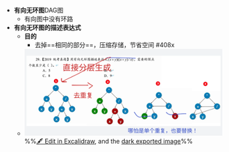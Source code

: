 - **有向无环图**DAG图
	- 有向图中没有环路
- **有向无环图的描述表达式**
	- **目的**
		- 去掉==相同的部分==，压缩存储，节省空间 #408x 
	- ![](attachments/%E6%9C%89%E5%90%91%E6%97%A0%E7%8E%AF%E5%9B%BE%E7%9A%84%E6%8F%8F%E8%BF%B0%E8%A1%A8%E8%BE%BE%E5%BC%8F%202022-10-24%2020.36.26.excalidraw.svg)
%%[🖋 Edit in Excalidraw](attachments/%E6%9C%89%E5%90%91%E6%97%A0%E7%8E%AF%E5%9B%BE%E7%9A%84%E6%8F%8F%E8%BF%B0%E8%A1%A8%E8%BE%BE%E5%BC%8F%202022-10-24%2020.36.26.excalidraw.md), and the [dark exported image](attachments/%E6%9C%89%E5%90%91%E6%97%A0%E7%8E%AF%E5%9B%BE%E7%9A%84%E6%8F%8F%E8%BF%B0%E8%A1%A8%E8%BE%BE%E5%BC%8F%202022-10-24%2020.36.26.excalidraw.dark.svg)%%
